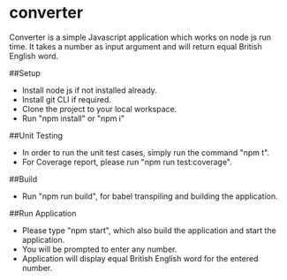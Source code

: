 # converter
Converter is a simple Javascript application which works on node js run time. It takes a number as input argument and will return equal British English word.

##Setup
- Install node js if not installed already.
- Install git CLI if required.
- Clone the project to your local workspace.
- Run "npm install" or "npm i"

##Unit Testing
- In order to run the unit test cases, simply run the command "npm t".
- For Coverage report, please run "npm run test:coverage".

##Build
- Run "npm run build", for babel transpiling and building the application.

##Run Application
- Please type "npm start", which also build the application and start the application.
- You will be prompted to enter any number.
- Application will display equal British English word for the entered number. 
  

